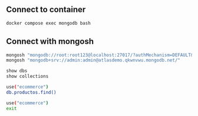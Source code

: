 ## Connect to container

```sh
docker compose exec mongodb bash
```

## Connect with mongosh

```sh
mongosh "mongodb://root:root123@localhost:27017/?authMechanism=DEFAULT&tls=false"
mongosh "mongodb+srv://admin:admin@atlasdemo.qkwnvwu.mongodb.net/"
```

```sh
show dbs
show collections
```

```sh
use("ecommerce")
db.productos.find()
```

```sh
use("ecommerce")
exit
```
